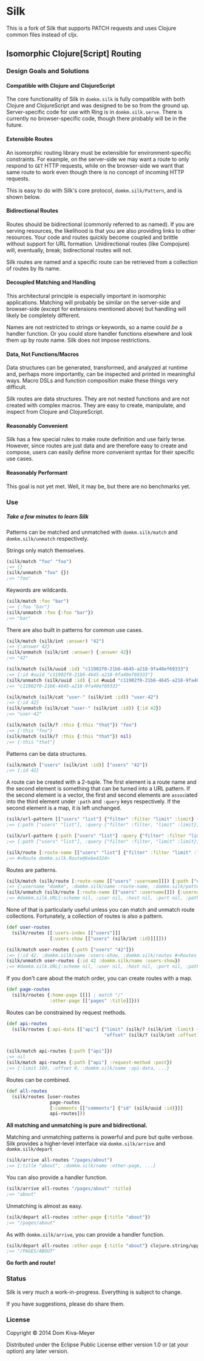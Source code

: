 # Silk

This is a fork of Silk that supports PATCH requests and uses Clojure common files instead of cljx.

## Isomorphic Clojure[Script] Routing

### Design Goals and Solutions

#### Compatible with Clojure and ClojureScript

The core functionality of Silk in `domkm.silk` is fully compatible with both Clojure and ClojureScript and was designed to be so from the ground up.
Server-specific code for use with Ring is in `domkm.silk.serve`.
There is currently no browser-specific code, though there probably will be in the future.

#### Extensible Routes

An isomorphic routing library must be extensible for environment-specific constraints.
For example, on the server-side we may want a route to only respond to `GET` HTTP requests, while on the browser-side we want that same route to work even though there is no concept of incoming HTTP requests.

This is easy to do with Silk's core protocol, `domkm.silk/Pattern`, and is shown below.

#### Bidirectional Routes

Routes should be bidirectional (commonly referred to as named). If you are serving resources, the likelihood is that you are also providing links to other resources.
Your code and routes quickly become coupled and brittle without support for URL formation.
Unidirectional routes (like Compojure) will, eventually, break; bidirectional routes will not.

Silk routes are named and a specific route can be retrieved from a collection of routes by its name.

#### Decoupled Matching and Handling

This architectural principle is especially important in isomorphic applications.
Matching will probably be similar on the server-side and browser-side (except for extensions mentioned above) but handling will likely be completely different.

Names are not restricted to strings or keywords, so a name could *be* a handler function.
Or you could store handler functions elsewhere and look them up by route name.
Silk does not impose restrictions.

#### Data, Not Functions/Macros

Data structures can be generated, transformed, and analyzed at runtime and, perhaps more importantly, can be inspected and printed in meaningful ways.
Macro DSLs and function composition make these things very difficult.

Silk routes are data structures.
They are not nested functions and are not created with complex macros.
They are easy to create, manipulate, and inspect from Clojure and ClojureScript.

#### Reasonably Convenient

Silk has a few special rules to make route definition and use fairly terse.
However, since routes are just data and are therefore easy to create and compose, users can easily define more convenient syntax for their specific use cases.

#### Reasonably Performant

This goal is not yet met. Well, it may be, but there are no benchmarks yet.

### Use

##### Take a few minutes to learn Silk

Patterns can be matched and unmatched with `domkm.silk/match` and `domkm.silk/unmatch` respectively.

Strings only match themselves.

```clojure
(silk/match "foo" "foo")
;=> {}
(silk/unmatch "foo" {})
;=> "foo"
```

Keywords are wildcards.

```clojure
(silk/match :foo "bar")
;=> {:foo "bar"}
(silk/unmatch :foo {:foo "bar"})
;=> "bar"
```

There are also built in patterns for common use cases.

```clojure
(silk/match (silk/int :answer) "42")
;=> {:answer 42}
(silk/unmatch (silk/int :answer) {:answer 42})
;=> "42"

(silk/match (silk/uuid :id) "c11902f0-21b6-4645-a218-9fa40ef69333")
;=> {:id #uuid "c11902f0-21b6-4645-a218-9fa40ef69333"}
(silk/unmatch (silk/uuid :id) {:id #uuid "c11902f0-21b6-4645-a218-9fa40ef69333"})
;=> "c11902f0-21b6-4645-a218-9fa40ef69333"

(silk/match (silk/cat "user-" (silk/int :id)) "user-42")
;=> {:id 42}
(silk/unmatch (silk/cat "user-" (silk/int :id)) {:id 42})
;=> "user-42"

(silk/match (silk/? :this {:this "that"}) "foo")
;=> {:this "foo"}
(silk/match (silk/? :this {:this "that"}) nil)
;=> {:this "that"}
```

Patterns can be data structures.

```clojure
(silk/match ["users" (silk/int :id)] ["users" "42"])
;=> {:id 42}
```
A route can be created with a 2-tuple. The first element is a route name and the second element is something that can be turned into a URL pattern.
If the second element is a vector, the first and second elements are `assoc`iated into the third element under `:path` and `:query` keys respectively.
If the second element is a map, it is left unchanged.

```clojure
(silk/url-pattern [["users" "list"] {"filter" :filter "limit" :limit} {:scheme "https"}])
;=> {:path ["users" "list"], :query {"filter" :filter, "limit" :limit}, :scheme "https"}

(silk/url-pattern {:path ["users" "list"] :query {"filter" :filter "limit" :limit} :scheme "https"})
;=> {:path ["users" "list"], :query {"filter" :filter, "limit" :limit}, :scheme "https"}

(silk/route [:route-name [["users" "list"] {"filter" :filter "limit" :limit} {:scheme "https"}]])
;=> #<Route domkm.silk.Route@6ebe4324>
```

Routes are patterns.

```clojure
(silk/match (silk/route [:route-name [["users" :username]]]) {:path ["users" "domkm"]})
;=> {:username "domkm", :domkm.silk/name :route-name, :domkm.silk/pattern {:path ["users" :username]}}
(silk/unmatch (silk/route [:route-name [["users" :username]]]) {:username "domkm"})
;=> #domkm.silk.URL{:scheme nil, :user nil, :host nil, :port nil, :path ["users" "domkm"], :query nil, :fragment nil}
```

None of that is particularly useful unless you can match and unmatch route collections. Fortunately, a collection of routes is also a pattern.

```clojure
(def user-routes
  (silk/routes [[:users-index [["users"]]]
                [:users-show [["users" (silk/int :id)]]]]))

(silk/match user-routes {:path ["users" "42"]})
;=> {:id 42, :domkm.silk/name :users-show, :domkm.silk/routes #<Routes domkm.silk.Routes@c6f8bbc>, ...}
(silk/unmatch user-routes {:id 42 :domkm.silk/name :users-show})
;=> #domkm.silk.URL{:scheme nil, :user nil, :host nil, :port nil, :path ["users" "42"], :query nil, :fragment nil}
```

If you don't care about the match order, you can create routes with a map.

```clojure
(def page-routes
  (silk/routes {:home-page [[]] ; match "/"
                :other-page [["pages" :title]]}))
```

Routes can be constrained by request methods.

```clojure
(def api-routes
  (silk/routes {:api-data [["api"] {"limit" (silk/? (silk/int :limit) {:limit 100})
                                    "offset" (silk/? (silk/int :offset) {:offset 0})} (serve/POST)]}))


(silk/match api-routes {:path ["api"]})
;=> nil
(silk/match api-routes {:path ["api"] :request-method :post})
;=> {:limit 100, :offset 0, :domkm.silk/name :api-data, ...}
```

Routes can be combined.

```clojure
(def all-routes
  (silk/routes [user-routes
                page-routes
                [:comments [["comments"] {"id" (silk/uuid :id)}]]
                api-routes]))
```

__All matching and unmatching is pure and bidirectional.__

Matching and unmatching patterns is powerful and pure but quite verbose.
Silk provides a higher-level interface via `domkm.silk/arrive` and `domkm.silk/depart`

```clojure
(silk/arrive all-routes "/pages/about")
;=> {:title "about", :domkm.silk/name :other-page, ...}
```

You can also provide a handler function.

```clojure
(silk/arrive all-routes "/pages/about" :title)
;=> "about"
```

Unmatching is almost as easy.

```clojure
(silk/depart all-routes :other-page {:title "about"})
;=> "/pages/about"
```

As with `domkm.silk/arrive`, you can provide a handler function.

```clojure
(silk/depart all-routes :other-page {:title "about"} clojure.string/upper-case)
;=> "/PAGES/ABOUT"
```

__Go forth and route!__

### Status

Silk is very much a work-in-progress. Everything is subject to change.

If you have suggestions, please do share them.

### License

Copyright &copy; 2014 Dom Kiva-Meyer

Distributed under the Eclipse Public License either version 1.0 or (at your option) any later version.
